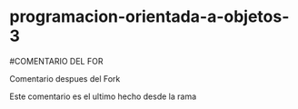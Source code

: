 # programacion-orientada-a-objetos-3

#COMENTARIO DEL FOR

Comentario despues del Fork

Este comentario es el ultimo hecho desde la rama

